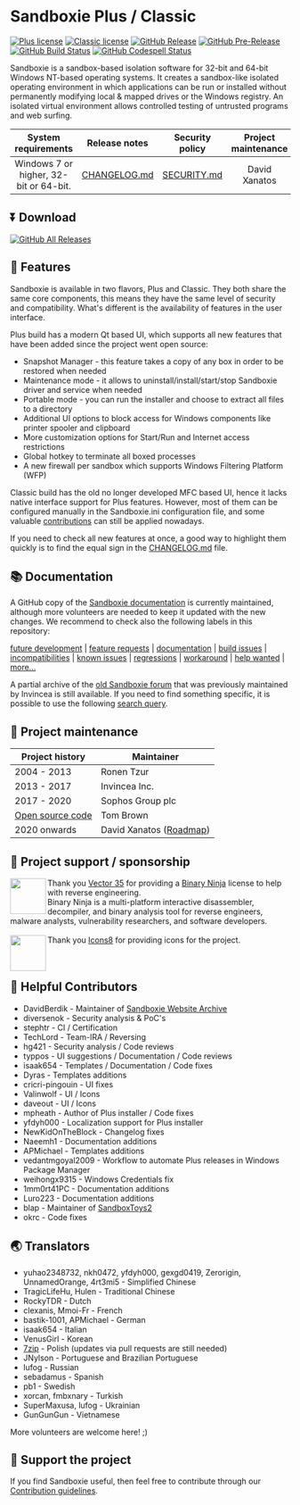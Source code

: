 # Sandboxie Plus / Classic

[![Plus license](https://img.shields.io/badge/Plus%20license-Custom%20-blue.svg)](./Installer/license.txt) [![Classic license](https://img.shields.io/github/license/Sandboxie-Plus/Sandboxie?label=Classic%20license&color=blue)](./LICENSE) [![GitHub Release](https://img.shields.io/github/release/sandboxie-plus/Sandboxie.svg)](https://github.com/sandboxie-plus/Sandboxie/releases/latest) [![GitHub Pre-Release](https://img.shields.io/github/release/sandboxie-plus/Sandboxie/all.svg?label=pre-release)](https://github.com/sandboxie-plus/Sandboxie/releases) [![GitHub Build Status](https://github.com/sandboxie-plus/Sandboxie/actions/workflows/main.yml/badge.svg)](https://github.com/sandboxie-plus/Sandboxie/actions) [![GitHub Codespell Status](https://github.com/sandboxie-plus/Sandboxie/actions/workflows/codespell.yml/badge.svg)](https://github.com/sandboxie-plus/Sandboxie/actions/workflows/codespell.yml)

Sandboxie is a sandbox-based isolation software for 32-bit and 64-bit Windows NT-based operating systems. It creates a sandbox-like isolated operating environment in which applications can be run or installed without permanently modifying local & mapped drives or the Windows registry. An isolated virtual environment allows controlled testing of untrusted programs and web surfing.<br>

|  System requirements  |      Release notes     |      Security policy      |      Project maintenance   |      Contribution guidelines   |
|         :---:         |          :---:         |          :---:            |      :---:     |          :---:                 |
| Windows 7 or higher, 32-bit or 64-bit. |  [CHANGELOG.md](./CHANGELOG.md)  |   [SECURITY.md](./SECURITY.md)  |   David Xanatos  |   [CONTRIBUTING.md](./CONTRIBUTING.md)  |

## ⏬ Download

[![GitHub All Releases](https://img.shields.io/github/downloads/sandboxie-plus/Sandboxie/total?style=for-the-badge)](https://github.com/sandboxie-plus/Sandboxie/releases/latest)

## 🚀 Features

Sandboxie is available in two flavors, Plus and Classic. They both share the same core components, this means they have the same level of security and compatibility.
What's different is the availability of features in the user interface.

Plus build has a modern Qt based UI, which supports all new features that have been added since the project went open source:

  * Snapshot Manager - this feature takes a copy of any box in order to be restored when needed
  * Maintenance mode - it allows to uninstall/install/start/stop Sandboxie driver and service when needed
  * Portable mode - you can run the installer and choose to extract all files to a directory
  * Additional UI options to block access for Windows components like printer spooler and clipboard
  * More customization options for Start/Run and Internet access restrictions
  * Global hotkey to terminate all boxed processes
  * A new firewall per sandbox which supports Windows Filtering Platform (WFP)

Classic build has the old no longer developed MFC based UI, hence it lacks native interface support for Plus features. However, most of them can be configured manually in the Sandboxie.ini configuration file, and some valuable [contributions](https://sandboxie-website-archive.github.io/www.sandboxie.com/old-forums/viewforum1a2d1a2d.html?f=22) can still be applied nowadays.

If you need to check all new features at once, a good way to highlight them quickly is to find the equal sign in the [CHANGELOG.md](./CHANGELOG.md) file.

## 📚 Documentation

A GitHub copy of the [Sandboxie documentation](https://sandboxie-plus.github.io/sandboxie-docs) is currently maintained, although more volunteers are needed to keep it updated with the new changes. We recommend to check also the following labels in this repository:

[future development](https://github.com/sandboxie-plus/Sandboxie/issues?q=label%3A"future+development") | [feature requests](https://github.com/sandboxie-plus/Sandboxie/issues?q=label%3A"Feature+request") | [documentation](https://github.com/sandboxie-plus/Sandboxie/issues?q=label%3Adocumentation) | [build issues](https://github.com/sandboxie-plus/Sandboxie/issues?q=label%3A%22build+issue%22) | [incompatibilities](https://github.com/sandboxie-plus/Sandboxie/issues?q=label%3Aincompatibility) | [known issues](https://github.com/sandboxie-plus/Sandboxie/labels/Known%20issue) | [regressions](https://github.com/sandboxie-plus/Sandboxie/issues?q=is%3Aissue+is%3Aopen+label%3Aregression) | [workaround](https://github.com/sandboxie-plus/Sandboxie/issues?q=label%3Aworkaround) | [help wanted](https://github.com/sandboxie-plus/Sandboxie/issues?q=label%3A%22help+wanted%22) | [more...](https://github.com/sandboxie-plus/Sandboxie/labels?sort=count-desc)

A partial archive of the [old Sandboxie forum](https://sandboxie-website-archive.github.io/www.sandboxie.com/old-forums) that was previously maintained by Invincea is still available. If you need to find something specific, it is possible to use the following [search query](https://www.ecosia.org/search?method=index&q=site%3Ahttps%3A%2F%2Fsandboxie-website-archive.github.io%2Fwww.sandboxie.com%2Fold-forums%2F).

## 📌 Project maintenance

|    Project history  |      Maintainer  |
|---------------------|------------------|
| 2004 - 2013         | Ronen Tzur       |
| 2013 - 2017         | Invincea Inc.    |
| 2017 - 2020         | Sophos Group plc |
| [Open source code](https://github.com/sandboxie/sandboxie) |    Tom Brown     |
| 2020 onwards        | David Xanatos ([Roadmap](https://www.wilderssecurity.com/threads/sandboxie-roadmap.445545/))    |

## 📌 Project support / sponsorship

[<img align="left" height="64" width="64" src="./.github/images/binja-love.png">](https://binary.ninja/)
Thank you [Vector 35](https://vector35.com/) for providing a [Binary Ninja](https://binary.ninja/) license to help with reverse engineering.
<br>
Binary Ninja is a multi-platform interactive disassembler, decompiler, and binary analysis tool for reverse engineers, malware analysts, vulnerability researchers, and software developers.<br>
<br>
[<img align="left" height="64" width="64" src="./.github/images/Icons8_logo.png">](https://icons8.de/)Thank you [Icons8](https://icons8.de/) for providing icons for the project.
<br>
<br>
<br>

## 📑 Helpful Contributors

- DavidBerdik - Maintainer of [Sandboxie Website Archive](https://github.com/Sandboxie-Website-Archive/sandboxie-website-archive.github.io)
- diversenok - Security analysis & PoC's
- stephtr - CI / Certification
- TechLord - Team-IRA / Reversing
- hg421 - Security analysis / Code reviews
- typpos - UI suggestions / Documentation / Code reviews
- isaak654 - Templates / Documentation / Code fixes
- Dyras - Templates additions
- cricri-pingouin - UI fixes
- Valinwolf - UI / Icons
- daveout - UI / Icons
- mpheath - Author of Plus installer / Code fixes
- yfdyh000 - Localization support for Plus installer
- NewKidOnTheBlock - Changelog fixes
- Naeemh1 - Documentation additions
- APMichael - Templates additions
- vedantmgoyal2009 - Workflow to automate Plus releases in Windows Package Manager
- weihongx9315 - Windows Credentials fix
- 1mm0rt41PC - Documentation additions
- Luro223 - Documentation additions
- blap - Maintainer of [SandboxToys2](https://github.com/blap/SandboxToys2)
- okrc - Code fixes

## 🌏 Translators

- yuhao2348732, nkh0472, yfdyh000, gexgd0419, Zerorigin, UnnamedOrange, 4rt3mi5 - Simplified Chinese
- TragicLifeHu, Hulen - Traditional Chinese
- RockyTDR - Dutch
- clexanis, Mmoi-Fr - French
- bastik-1001, APMichael - German
- isaak654 - Italian
- VenusGirl - Korean
- [7zip](https://forum.xanasoft.com/viewtopic.php?f=12&t=4&start=20) - Polish (updates via pull requests are still needed)
- JNylson - Portuguese and Brazilian Portuguese
- lufog - Russian
- sebadamus - Spanish
- pb1 - Swedish
- xorcan, fmbxnary - Turkish
- SuperMaxusa, lufog - Ukrainian
- GunGunGun - Vietnamese

More volunteers are welcome here! ;)

## 🤝 Support the project

If you find Sandboxie useful, then feel free to contribute through our [Contribution guidelines](./CONTRIBUTING.md).
